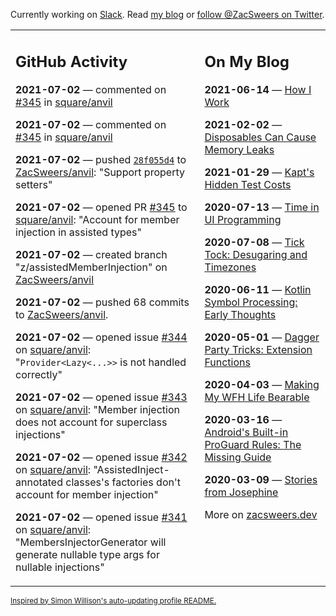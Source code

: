 Currently working on [Slack](https://slack.com/). Read [my blog](https://zacsweers.dev/) or [follow @ZacSweers on Twitter](https://twitter.com/ZacSweers).

<table><tr><td valign="top" width="60%">

## GitHub Activity
<!-- githubActivity starts -->
**2021-07-02** — commented on [#345](https://github.com/square/anvil/pull/345#issuecomment-872778593) in [square/anvil](https://api.github.com/repos/square/anvil)

**2021-07-02** — commented on [#345](https://github.com/square/anvil/pull/345#issuecomment-872768109) in [square/anvil](https://api.github.com/repos/square/anvil)

**2021-07-02** — pushed [`28f055d4`](https://github.com/ZacSweers/anvil/commit/28f055d4ad84d160e642bff777eef0f93ec103a6) to [ZacSweers/anvil](https://api.github.com/repos/ZacSweers/anvil): "Support property setters"

**2021-07-02** — opened PR [#345](https://api.github.com/repos/square/anvil/pulls/345) to [square/anvil](https://api.github.com/repos/square/anvil): "Account for member injection in assisted types"

**2021-07-02** — created branch "z/assistedMemberInjection" on [ZacSweers/anvil](https://api.github.com/repos/ZacSweers/anvil)

**2021-07-02** — pushed 68 commits to [ZacSweers/anvil](https://api.github.com/repos/ZacSweers/anvil).

**2021-07-02** — opened issue [#344](https://api.github.com/repos/square/anvil/issues/344) on [square/anvil](https://api.github.com/repos/square/anvil): "`Provider<Lazy<...>>` is not handled correctly"

**2021-07-02** — opened issue [#343](https://api.github.com/repos/square/anvil/issues/343) on [square/anvil](https://api.github.com/repos/square/anvil): "Member injection does not account for superclass injections"

**2021-07-02** — opened issue [#342](https://api.github.com/repos/square/anvil/issues/342) on [square/anvil](https://api.github.com/repos/square/anvil): "AssistedInject-annotated classes's factories don't account for member injection"

**2021-07-02** — opened issue [#341](https://api.github.com/repos/square/anvil/issues/341) on [square/anvil](https://api.github.com/repos/square/anvil): "MembersInjectorGenerator will generate nullable type args for nullable injections"
<!-- githubActivity ends -->
</td><td valign="top" width="40%">

## On My Blog
<!-- blog starts -->
**2021-06-14** — [How I Work](https://www.zacsweers.dev/how-i-work/)

**2021-02-02** — [Disposables Can Cause Memory Leaks](https://www.zacsweers.dev/disposables-can-cause-memory-leaks/)

**2021-01-29** — [Kapt's Hidden Test Costs](https://www.zacsweers.dev/kapts-hidden-test-costs/)

**2020-07-13** — [Time in UI Programming](https://www.zacsweers.dev/time-in-ui/)

**2020-07-08** — [Tick Tock: Desugaring and Timezones](https://www.zacsweers.dev/ticktock-desugaring-timezones/)

**2020-06-11** — [Kotlin Symbol Processing: Early Thoughts](https://www.zacsweers.dev/kotlin-symbol-processor-early-thoughts/)

**2020-05-01** — [Dagger Party Tricks: Extension Functions](https://www.zacsweers.dev/dagger-party-tricks-extension-functions/)

**2020-04-03** — [Making My WFH Life Bearable](https://www.zacsweers.dev/making-wfh-life-bearable/)

**2020-03-16** — [Android's Built-in ProGuard Rules: The Missing Guide](https://www.zacsweers.dev/android-proguard-rules/)

**2020-03-09** — [Stories from Josephine](https://www.zacsweers.dev/stories-from-josephine/)
<!-- blog ends -->
More on [zacsweers.dev](https://zacsweers.dev/)
</td></tr></table>

<sub><a href="https://simonwillison.net/2020/Jul/10/self-updating-profile-readme/">Inspired by Simon Willison's auto-updating profile README.</a></sub>